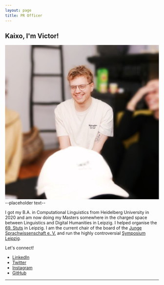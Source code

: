 ```yaml
---
layout: page
title: PR Officer
---
```



<h2>Kaixo, I'm Victor!</h2>
<p><span class="image right"><img src="assets/images/victor.jpg" alt="" /></span>--placeholder text-- </p>
	
<p>I got my B.A. in Computational Linguistics from Heidelberg University in 2020 and am now doing my Masters somewhere in the charged space between Linguistics and Digital Humanities in Leipzig. I helped organise the <a href="https://69.stuts.de/">69. Stuts</a> in Leipzig. I am the current chair of the board of the <a href="https://www.junge-sprachwissenschaft.de/">Junge Sprachwissenschaft e. V.</a> and run the highly controversial <a href="https://www.symposium-leipzig.de/">Symposium Leipzig</a>.</p>

<p>Let's connect!</p>
<ul class="icons">
  				<li><a href="https://www.linkedin.com/" class="icon fa-linkedin"><span class="label">LinkedIn</span></a></li>
					<li><a href="https://twitter.com/" class="icon fa-twitter"><span class="label">Twitter</span></a></li>
					<li><a href="https://instagram.com/" class="icon fa-instagram"><span class="label">Instagram</span></a></li>
					<li><a href="https://github.com/" class="icon fa-github"><span class="label">GitHub</span></a></li>
				</ul>
<hr class="major" />


